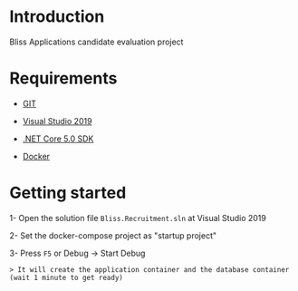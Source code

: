 # Introduction

Bliss Applications candidate evaluation project


# Requirements

- [GIT](https://git-scm.com/downloads)

- [Visual Studio 2019](https://visualstudio.microsoft.com/)

- [.NET Core 5.0 SDK](https://dotnet.microsoft.com/download/dotnet/5.0)

- [Docker](https://www.docker.com/get-started)


# Getting started

1- Open the solution file `Bliss.Recruitment.sln` at Visual Studio 2019

2- Set the docker-compose project as "startup project"

3- Press `F5` or Debug -> Start Debug

    > It will create the application container and the database container (wait 1 minute to get ready)